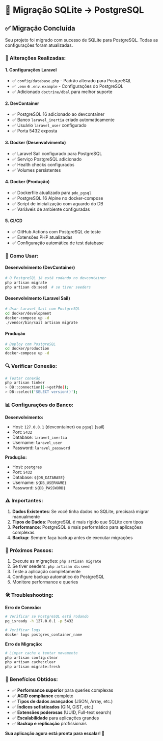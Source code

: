 # 🐘 Migração SQLite → PostgreSQL

## ✅ **Migração Concluída**

Seu projeto foi migrado com sucesso de SQLite para PostgreSQL. Todas as configurações foram atualizadas.

### 🔧 **Alterações Realizadas:**

#### **1. Configurações Laravel**

- ✅ `config/database.php` - Padrão alterado para PostgreSQL
- ✅ `.env` e `.env.example` - Configurações do PostgreSQL
- ✅ Adicionado `doctrine/dbal` para melhor suporte

#### **2. DevContainer**

- ✅ PostgreSQL 16 adicionado ao devcontainer
- ✅ Banco `laravel_inertia` criado automaticamente
- ✅ Usuário `laravel_user` configurado
- ✅ Porta 5432 exposta

#### **3. Docker (Desenvolvimento)**

- ✅ Laravel Sail configurado para PostgreSQL
- ✅ Serviço PostgreSQL adicionado
- ✅ Health checks configurados
- ✅ Volumes persistentes

#### **4. Docker (Produção)**

- ✅ Dockerfile atualizado para `pdo_pgsql`
- ✅ PostgreSQL 16 Alpine no docker-compose
- ✅ Script de inicialização com aguardo do DB
- ✅ Variáveis de ambiente configuradas

#### **5. CI/CD**

- ✅ GitHub Actions com PostgreSQL de teste
- ✅ Extensões PHP atualizadas
- ✅ Configuração automática de test database

### 🚀 **Como Usar:**

#### **Desenvolvimento (DevContainer)**

```bash
# O PostgreSQL já está rodando no devcontainer
php artisan migrate
php artisan db:seed  # se tiver seeders
```

#### **Desenvolvimento (Laravel Sail)**

```bash
# Usar Laravel Sail com PostgreSQL
cd docker/development
docker-compose up -d
./vendor/bin/sail artisan migrate
```

#### **Produção**

```bash
# Deploy com PostgreSQL
cd docker/production
docker-compose up -d
```

### 🔍 **Verificar Conexão:**

```bash
# Testar conexão
php artisan tinker
> DB::connection()->getPdo();
> DB::select('SELECT version()');
```

### 📊 **Configurações do Banco:**

**Desenvolvimento:**

- Host: `127.0.0.1` (devcontainer) ou `pgsql` (sail)
- Port: `5432`
- Database: `laravel_inertia`
- Username: `laravel_user`
- Password: `laravel_password`

**Produção:**

- Host: `postgres`
- Port: `5432`
- Database: `${DB_DATABASE}`
- Username: `${DB_USERNAME}`
- Password: `${DB_PASSWORD}`

### ⚠️ **Importantes:**

1. **Dados Existentes**: Se você tinha dados no SQLite, precisará migrar manualmente
2. **Tipos de Dados**: PostgreSQL é mais rígido que SQLite com tipos
3. **Performance**: PostgreSQL é mais performático para aplicações complexas
4. **Backup**: Sempre faça backup antes de executar migrações

### 🔄 **Próximos Passos:**

1. Execute as migrações: `php artisan migrate`
2. Se tiver seeders: `php artisan db:seed`
3. Teste a aplicação completamente
4. Configure backup automático do PostgreSQL
5. Monitore performance e queries

### 🛠️ **Troubleshooting:**

**Erro de Conexão:**

```bash
# Verificar se PostgreSQL está rodando
pg_isready -h 127.0.0.1 -p 5432

# Verificar logs
docker logs postgres_container_name
```

**Erro de Migração:**

```bash
# Limpar cache e tentar novamente
php artisan config:clear
php artisan cache:clear
php artisan migrate:fresh
```

### 🎯 **Benefícios Obtidos:**

- ✅ **Performance superior** para queries complexas
- ✅ **ACID compliance** completo
- ✅ **Tipos de dados avançados** (JSON, Array, etc.)
- ✅ **Índices sofisticados** (GIN, GiST, etc.)
- ✅ **Extensões poderosas** (UUID, Full-text search)
- ✅ **Escalabilidade** para aplicações grandes
- ✅ **Backup e replicação** profissionais

**Sua aplicação agora está pronta para escalar! 🚀**
